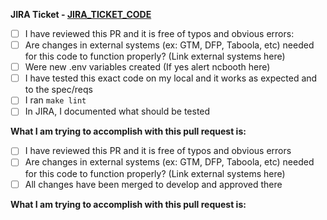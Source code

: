 **JIRA Ticket - [JIRA_TICKET_CODE](https://entercomdigitalservices.atlassian.net/browse/JIRA_TICKET_CODE)**

<!-- DELETE THE SECTION THAT DOES NOT APPLY -->
<!-- PR TO DEVELOP -->
<!-- Leave space or put an "x" in checkbox brackets -->
- [ ] I have reviewed this PR and it is free of typos and obvious errors: 
- [ ] Are changes in external systems (ex: GTM, DFP, Taboola, etc) needed for this code to function properly? (Link external systems here)
- [ ] Were new .env variables created (If yes alert ncbooth here)
- [ ] I have tested this exact code on my local and it works as expected and to the spec/reqs
- [ ] I ran `make lint`
- [ ] In JIRA, I documented what should be tested

**What I am trying to accomplish with this pull request is:**
<!-- END PR TO DEVELOP -->

<!-- PR TO STAGING -->
<!-- Leave space or put an "x" in checkbox brackets -->
- [ ] I have reviewed this PR and it is free of typos and obvious errors
- [ ] Are changes in external systems (ex: GTM, DFP, Taboola, etc) needed for this code to function properly? (Link external systems here)
- [ ] All changes have been merged to develop and approved there

**What I am trying to accomplish with this pull request is:**
<!-- END PR TO STAGING -->
